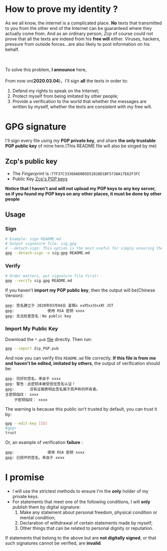 # How to prove my identity ?
As we all know, the internet is a complicated place. **No** texts that transmitted to you from the other end of the Internet can be guaranteed where they actually come from. And as an ordinary person, *Zcp* of course could not prove that all the texts are indeed from his **free will** either. Viruses, hackers, pressure from outside forces...are also likely to post information on his behalf.  
<br><br>

To solve this problem, **I announce** here, 
<br><br>
From now on(**2020.03.04**)，I'll sign **all** the texts in order to:  
1. Defend my rights to speak on the Internet;
2. Protect myself from being imitated by other people;
3. Provide a verification to the world that whether the messages are written by myself, whether the texts are consistent with my free will.

# GPG signature
I'll sign every file using my **PGP private key**, and share **the only trustable PGP public key** of mine here.(This README file will also be singed by me)

## Zcp's public key
- The *Fingerprint* is :`77F37C33368AD0B5D52810D1BF5738A17E62F3FC`  
- Public Key
[Zcp's PGP keys](./Zcp_PGP.pub)

**Notice that I haven't and will not upload my PGP keys to any key server, so if you found my PGP keys on any other places, it must be done by other people**

## Usage

### Sign
```bash
# Example: sign README.md
# Output signature file: sig.gpg
# --detach-sign: This option is the most useful for simply ensuring the integrity (but not privacy) of a large file
gpg --detach-sign -o sig.gpg README.md
```

### Verify
```bash
# Order matters, put signature file first!
gpg --verify sig.gpg README.md
```
If you haven't **import my PGP public key**, then the output will be(Chinese Version):
```
gpg: 签名建立于 2020年03月04日 星期x xx时xx分xx秒 JST
gpg:               使用 RSA 密钥 xxxx
gpg: 无法检查签名：No public key
```

### Import My Public Key
Download the `*.pub` [file](./Zcp_PGP.pub) directly.
Then run:
```bash
gpg --import Zcp_PGP.pub
```
And now you can verify this `README.md` file correctly.
**If this file is from me and haven't be edited, imitated by others**, the output of verification should be:

```
gpg: 完好的签名，来自于 xxxx
gpg: 警告：此密钥未被受信任签名认证！
gpg:       没有证据表明此签名属于其声称的所有者。
主密钥指纹： xxxx
    子密钥指纹： xxxx
```
The warning is because this public isn't trusted by default, you can trust it by:
```bash
gpg --edit-key [ID]
#gpg>
trust
```
Or, an example of verification **failure** :

```
gpg:               使用 RSA 密钥 xxxx
gpg: 已损坏的签名，来自于 xxxx
```



# I promise
- I will use the strictest methods to ensure I'm the **only** holder of my private keys.
- For statements that meet one of the following conditions, I will **only** publish them by digital signature:
    1. Make any statement about personal freedom, physical condition or mental condition;
    2. Declaration of withdrawal of certain statements made by myself;
    3. Other things that can be related to personal dignity or reputation.

If statements that belong to the above but are **not digitally signed**, or that such signatures cannot be verified, are **invalid**.

